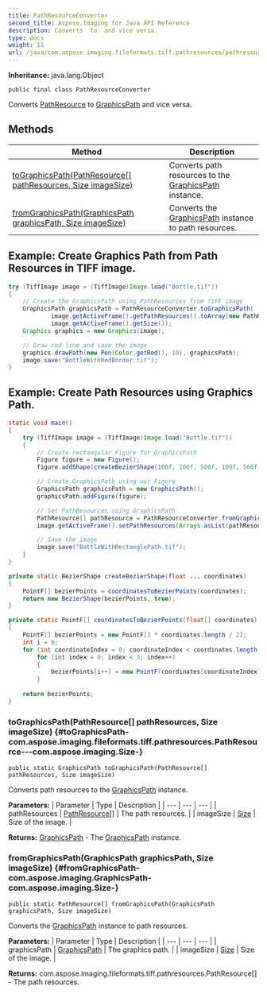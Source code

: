 ```yaml
---
title: PathResourceConverter
second_title: Aspose.Imaging for Java API Reference
description: Converts  to  and vice versa.
type: docs
weight: 11
url: /java/com.aspose.imaging.fileformats.tiff.pathresources/pathresourceconverter/
---
```

**Inheritance:**
java.lang.Object
```
public final class PathResourceConverter
```

Converts [PathResource](../../com.aspose.imaging.fileformats.tiff.pathresources/pathresource) to [GraphicsPath](../../com.aspose.imaging/graphicspath) and vice versa.
## Methods

| Method | Description |
| --- | --- |
| [toGraphicsPath(PathResource[] pathResources, Size imageSize)](#toGraphicsPath-com.aspose.imaging.fileformats.tiff.pathresources.PathResource---com.aspose.imaging.Size-) | Converts path resources to the [GraphicsPath](../../com.aspose.imaging/graphicspath) instance. |
| [fromGraphicsPath(GraphicsPath graphicsPath, Size imageSize)](#fromGraphicsPath-com.aspose.imaging.GraphicsPath-com.aspose.imaging.Size-) | Converts the [GraphicsPath](../../com.aspose.imaging/graphicspath) instance to path resources. |

## Example: Create Graphics Path from Path Resources in TIFF image.

``` java
try (TiffImage image = (TiffImage)Image.load("Bottle.tif"))
{
    // Create the GraphicsPath using PathResources from TIFF image
    GraphicsPath graphicsPath = PathResourceConverter.toGraphicsPath(
            image.getActiveFrame().getPathResources().toArray(new PathResource[0]), 
            image.getActiveFrame().getSize());
    Graphics graphics = new Graphics(image);

    // Draw red line and save the image
    graphics.drawPath(new Pen(Color.getRed(), 10), graphicsPath);
    image.save("BottleWithRedBorder.tif");
}
```


## Example: Create Path Resources using Graphics Path.

``` java
static void main()
{
    try (TiffImage image = (TiffImage)Image.load("Bottle.tif"))
    {
        // Create rectangular Figure for GraphicsPath
        Figure figure = new Figure();
        figure.addShape(createBezierShape(100f, 100f, 500f, 100f, 500f, 1000f, 100f, 1000f));

        // Create GraphicsPath using our Figure
        GraphicsPath graphicsPath = new GraphicsPath();
        graphicsPath.addFigure(figure);

        // Set PathResources using GraphicsPath
        PathResource[] pathResource = PathResourceConverter.fromGraphicsPath(graphicsPath, image.getSize());
        image.getActiveFrame().setPathResources(Arrays.asList(pathResource));

        // Save the image
        image.save("BottleWithRectanglePath.tif");
    }
}

private static BezierShape createBezierShape(float ... coordinates)
{
    PointF[] bezierPoints = coordinatesToBezierPoints(coordinates);
    return new BezierShape(bezierPoints, true);
}

private static PointF[] coordinatesToBezierPoints(float[] coordinates)
{
    PointF[] bezierPoints = new PointF[3 * coordinates.length / 2];
    int i = 0;
    for (int coordinateIndex = 0; coordinateIndex < coordinates.length - 1; coordinateIndex += 2)
        for (int index = 0; index < 3; index++)
        {
            bezierPoints[i++] = new PointF(coordinates[coordinateIndex], coordinates[coordinateIndex + 1]);
        }
                
    return bezierPoints;
}
```

### toGraphicsPath(PathResource[] pathResources, Size imageSize) {#toGraphicsPath-com.aspose.imaging.fileformats.tiff.pathresources.PathResource---com.aspose.imaging.Size-}
```
public static GraphicsPath toGraphicsPath(PathResource[] pathResources, Size imageSize)
```


Converts path resources to the [GraphicsPath](../../com.aspose.imaging/graphicspath) instance.

**Parameters:**
| Parameter | Type | Description |
| --- | --- | --- |
| pathResources | [PathResource\[\]](../../com.aspose.imaging.fileformats.tiff.pathresources/pathresource) | The path resources. |
| imageSize | [Size](../../com.aspose.imaging/size) | Size of the image. |

**Returns:**
[GraphicsPath](../../com.aspose.imaging/graphicspath) - The [GraphicsPath](../../com.aspose.imaging/graphicspath) instance.
### fromGraphicsPath(GraphicsPath graphicsPath, Size imageSize) {#fromGraphicsPath-com.aspose.imaging.GraphicsPath-com.aspose.imaging.Size-}
```
public static PathResource[] fromGraphicsPath(GraphicsPath graphicsPath, Size imageSize)
```


Converts the [GraphicsPath](../../com.aspose.imaging/graphicspath) instance to path resources.

**Parameters:**
| Parameter | Type | Description |
| --- | --- | --- |
| graphicsPath | [GraphicsPath](../../com.aspose.imaging/graphicspath) | The graphics path. |
| imageSize | [Size](../../com.aspose.imaging/size) | Size of the image. |

**Returns:**
com.aspose.imaging.fileformats.tiff.pathresources.PathResource[] - The path resources.
